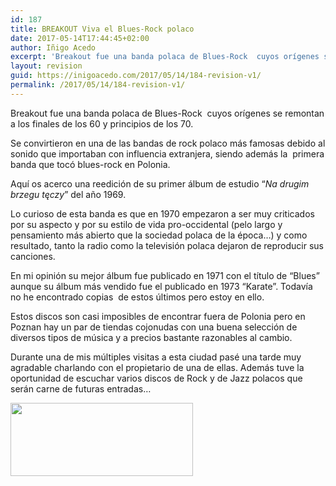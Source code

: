 ```yaml
---
id: 187
title: BREAKOUT Viva el Blues-Rock polaco
date: 2017-05-14T17:44:45+02:00
author: Iñigo Acedo
excerpt: 'Breakout fue una banda polaca de Blues-Rock  cuyos orígenes se remontan a los finales de los 60 y principios de los 70.'
layout: revision
guid: https://inigoacedo.com/2017/05/14/184-revision-v1/
permalink: /2017/05/14/184-revision-v1/
---
```

Breakout fue una banda polaca de Blues-Rock  cuyos orígenes se remontan a los finales de los 60 y principios de los 70.

<!--more-->

Se convirtieron en una de las bandas de rock polaco más famosas debido al sonido que importaban con influencia extranjera, siendo además la  primera banda que tocó blues-rock en Polonia.

Aquí os acerco una reedición de su primer álbum de estudio “_Na drugim brzegu tęczy_” del año 1969.

Lo curioso de esta banda es que en 1970 empezaron a ser muy criticados por su aspecto y por su estilo de vida pro-occidental (pelo largo y pensamiento más abierto que la sociedad polaca de la época…) y como resultado, tanto la radio como la televisión polaca dejaron de reproducir sus canciones.

En mi opinión su mejor álbum fue publicado en 1971 con el título de “Blues” aunque su álbum más vendido fue el publicado en 1973 “Karate”. Todavía no he encontrado copias  de estos últimos pero estoy en ello.

Estos discos son casi imposibles de encontrar fuera de Polonia pero en Poznan hay un par de tiendas cojonudas con una buena selección de diversos tipos de música y a precios bastante razonables al cambio.

Durante una de mis múltiples visitas a esta ciudad pasé una tarde muy agradable charlando con el propietario de una de ellas. Además tuve la oportunidad de escuchar varios discos de Rock y de Jazz polacos que serán carne de futuras entradas…

[<img class="alignnone size-full wp-image-185" src="https://inigoacedo.com/wp-content/uploads/2017/05/ScreenHunter_2-1.bmp" alt="" width="292" height="117" />](https://inigoacedo.com/wp-content/uploads/2017/05/ScreenHunter_2-1.bmp)